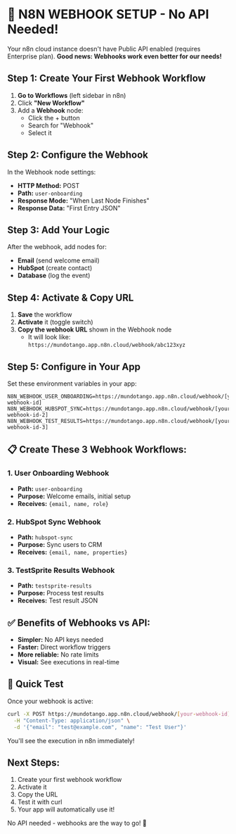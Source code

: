 # 🚀 N8N WEBHOOK SETUP - No API Needed!

Your n8n cloud instance doesn't have Public API enabled (requires Enterprise plan). 
**Good news: Webhooks work even better for our needs!**

## Step 1: Create Your First Webhook Workflow

1. **Go to Workflows** (left sidebar in n8n)
2. Click **"New Workflow"**
3. Add a **Webhook** node:
   - Click the + button
   - Search for "Webhook"
   - Select it

## Step 2: Configure the Webhook

In the Webhook node settings:
- **HTTP Method:** POST
- **Path:** `user-onboarding`
- **Response Mode:** "When Last Node Finishes"
- **Response Data:** "First Entry JSON"

## Step 3: Add Your Logic

After the webhook, add nodes for:
- **Email** (send welcome email)
- **HubSpot** (create contact)
- **Database** (log the event)

## Step 4: Activate & Copy URL

1. **Save** the workflow
2. **Activate** it (toggle switch)
3. **Copy the webhook URL** shown in the Webhook node
   - It will look like: `https://mundotango.app.n8n.cloud/webhook/abc123xyz`

## Step 5: Configure in Your App

Set these environment variables in your app:

```env
N8N_WEBHOOK_USER_ONBOARDING=https://mundotango.app.n8n.cloud/webhook/[your-webhook-id]
N8N_WEBHOOK_HUBSPOT_SYNC=https://mundotango.app.n8n.cloud/webhook/[your-webhook-id-2]
N8N_WEBHOOK_TEST_RESULTS=https://mundotango.app.n8n.cloud/webhook/[your-webhook-id-3]
```

## 📋 Create These 3 Webhook Workflows:

### 1. User Onboarding Webhook
- **Path:** `user-onboarding`
- **Purpose:** Welcome emails, initial setup
- **Receives:** `{email, name, role}`

### 2. HubSpot Sync Webhook  
- **Path:** `hubspot-sync`
- **Purpose:** Sync users to CRM
- **Receives:** `{email, name, properties}`

### 3. TestSprite Results Webhook
- **Path:** `testsprite-results`
- **Purpose:** Process test results
- **Receives:** Test result JSON

## ✅ Benefits of Webhooks vs API:

- **Simpler:** No API keys needed
- **Faster:** Direct workflow triggers
- **More reliable:** No rate limits
- **Visual:** See executions in real-time

## 🎯 Quick Test

Once your webhook is active:

```bash
curl -X POST https://mundotango.app.n8n.cloud/webhook/[your-webhook-id] \
  -H "Content-Type: application/json" \
  -d '{"email": "test@example.com", "name": "Test User"}'
```

You'll see the execution in n8n immediately!

## Next Steps:
1. Create your first webhook workflow
2. Activate it
3. Copy the URL
4. Test it with curl
5. Your app will automatically use it!

No API needed - webhooks are the way to go! 🚀